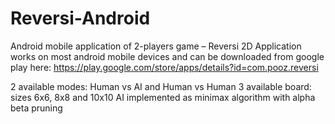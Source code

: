 # Reversi-Android
 Android mobile application of 2-players game – Reversi 2D
Application works on most android mobile devices and can be downloaded from google play here:
https://play.google.com/store/apps/details?id=com.pooz.reversi

2 available modes: Human vs AI and Human vs Human
3 available board: sizes 6x6, 8x8 and 10x10
AI implemented as minimax algorithm with alpha beta pruning
